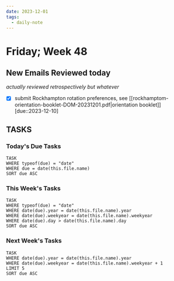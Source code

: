 ```yaml
---
date: 2023-12-01
tags:
  - daily-note
---
```


#  Friday; Week  48

## New Emails Reviewed today

*actually reviewed retrospectively but whatever*

- [x] submit Rockhampton rotation preferences, see [[rockhamptom-orientation-booklet-DOM-20231201.pdf|orientation booklet]] [due::2023-12-10]


## TASKS

### Today's Due Tasks
```dataview
TASK 
WHERE typeof(due) = "date"
WHERE due = date(this.file.name)
SORT due ASC
```

### This Week's Tasks
```dataview
TASK 
WHERE typeof(due) = "date"
WHERE date(due).year = date(this.file.name).year
WHERE date(due).weekyear = date(this.file.name).weekyear
WHERE date(due).day > date(this.file.name).day
SORT due ASC
```

### Next Week's Tasks
```dataview
TASK 
WHERE date(due).year = date(this.file.name).year
WHERE date(due).weekyear = date(this.file.name).weekyear + 1
LIMIT 5
SORT due ASC
```